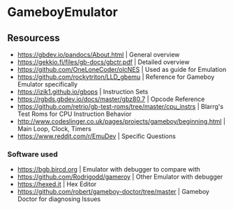 # GameboyEmulator

## Resourcess

- https://gbdev.io/pandocs/About.html | General overview
- https://gekkio.fi/files/gb-docs/gbctr.pdf | Detailed overview
- https://github.com/OneLoneCoder/olcNES | Used as guide for Emulation
- https://github.com/rockytriton/LLD_gbemu | Reference for Gameboy Emulator specifically
- https://izik1.github.io/gbops | Instruction Sets
- https://rgbds.gbdev.io/docs/master/gbz80.7 | Opcode Reference
- https://github.com/retrio/gb-test-roms/tree/master/cpu_instrs | Blarrg's Test Roms for CPU Instruction Behavior
- http://www.codeslinger.co.uk/pages/projects/gameboy/beginning.html | Main Loop, Clock, Timers
- https://www.reddit.com/r/EmuDev | Specific Questions

### Software used

- https://bgb.bircd.org | Emulator with debugger to compare with
- https://github.com/Rodrigodd/gameroy | Other Emulator with debugger
- https://hexed.it | Hex Editor
- https://github.com/robert/gameboy-doctor/tree/master | Gameboy Doctor for diagnosing Issues
